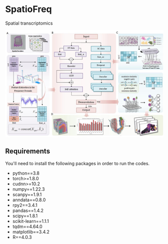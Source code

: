 # SpatioFreq
Spatial transcriptomics

![](SpatioFreq.jpg)

## Requirements
You'll need to install the following packages in order to run the codes.
* python==3.8
* torch>=1.8.0
* cudnn>=10.2
* numpy==1.22.3
* scanpy==1.9.1
* anndata==0.8.0
* rpy2==3.4.1
* pandas==1.4.2
* scipy==1.8.1
* scikit-learn==1.1.1
* tqdm==4.64.0
* matplotlib==3.4.2
* R==4.0.3

